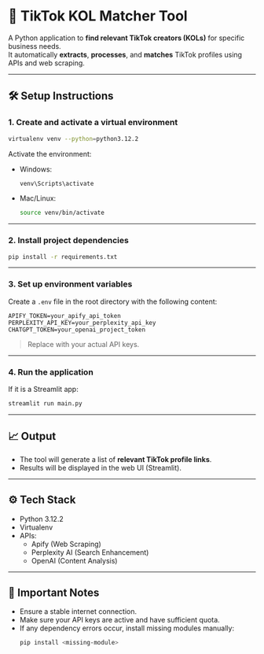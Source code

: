 
# 🎯 TikTok KOL Matcher Tool

A Python application to **find relevant TikTok creators (KOLs)** for specific business needs.  
It automatically **extracts**, **processes**, and **matches** TikTok profiles using APIs and web scraping.

---

## 🛠 Setup Instructions

### 1. Create and activate a virtual environment
```bash
virtualenv venv --python=python3.12.2
```

Activate the environment:
- Windows:
  ```bash
  venv\Scripts\activate
  ```
- Mac/Linux:
  ```bash
  source venv/bin/activate
  ```

---

### 2. Install project dependencies
```bash
pip install -r requirements.txt
```

---

### 3. Set up environment variables
Create a `.env` file in the root directory with the following content:
```env
APIFY_TOKEN=your_apify_api_token
PERPLEXITY_API_KEY=your_perplexity_api_key
CHATGPT_TOKEN=your_openai_project_token
```
> Replace with your actual API keys.

---

### 4. Run the application
If it is a Streamlit app:
```bash
streamlit run main.py
```

---

## 📈 Output
- The tool will generate a list of **relevant TikTok profile links**.
- Results will be displayed in the web UI (Streamlit).

---

## ⚙️ Tech Stack
- Python 3.12.2
- Virtualenv
- APIs:
  - Apify (Web Scraping)
  - Perplexity AI (Search Enhancement)
  - OpenAI (Content Analysis)

---

## 📢 Important Notes
- Ensure a stable internet connection.
- Make sure your API keys are active and have sufficient quota.
- If any dependency errors occur, install missing modules manually:
  ```bash
  pip install <missing-module>
  ```